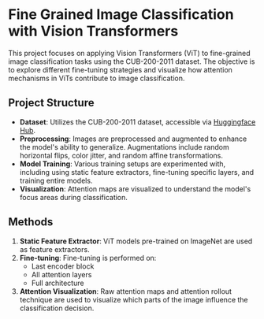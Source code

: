 # Fine Grained Image Classification with Vision Transformers

This project focuses on applying Vision Transformers (ViT) to fine-grained image classification tasks using the CUB-200-2011 dataset. The objective is to explore different fine-tuning strategies and visualize how attention mechanisms in ViTs contribute to image classification.

## Project Structure

- **Dataset**: Utilizes the CUB-200-2011 dataset, accessible via [Huggingface Hub](https://huggingface.co/datasets/efekankavalci/CUB_200_2011).
- **Preprocessing**: Images are preprocessed and augmented to enhance the model's ability to generalize. Augmentations include random horizontal flips, color jitter, and random affine transformations.
- **Model Training**: Various training setups are experimented with, including using static feature extractors, fine-tuning specific layers, and training entire models.
- **Visualization**: Attention maps are visualized to understand the model's focus areas during classification.

## Methods

1. **Static Feature Extractor**: ViT models pre-trained on ImageNet are used as feature extractors.
2. **Fine-tuning**: Fine-tuning is performed on:
    - Last encoder block
    - All attention layers
    - Full architecture
3. **Attention Visualization**: Raw attention maps and attention rollout technique are used to visualize which parts of the image influence the classification decision.

